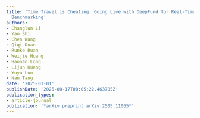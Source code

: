 ```yaml
---
title: 'Time Travel is Cheating: Going Live with DeepFund for Real-Time Fund Investment
  Benchmarking'
authors:
- Changlun Li
- Yao Shi
- Chen Wang
- Qiqi Duan
- Runke Ruan
- Weijie Huang
- Haonan Long
- Lijun Huang
- Yuyu Luo
- Nan Tang
date: '2025-01-01'
publishDate: '2025-08-17T08:05:22.463705Z'
publication_types:
- article-journal
publication: '*arXiv preprint arXiv:2505.11065*'
---
```

